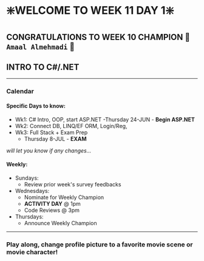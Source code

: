 # :sparkle:WELCOME TO WEEK 11 DAY 1:sparkle:

## CONGRATULATIONS TO WEEK 10 CHAMPION :star2: `Amaal Almehmadi` :star2:

## INTRO TO C#/.NET

---

### Calendar

#### Specific Days to know:

- Wk1: C# Intro, OOP, start ASP.NET
  -Thursday 24-JUN - **Begin ASP.NET**
- Wk2: Connect DB, LINQ/EF ORM, Login/Reg,
- Wk3: Full Stack + Exam Prep
  - Thursday 8-JUL - **EXAM**

_will let you know if any changes..._

#### Weekly:

- Sundays:
  - Review prior week's survey feedbacks
- Wednesdays:
  - Nominate for Weekly Champion
  - **ACTIVITY DAY** @ 1pm
  - Code Reviews @ 3pm
- Thursdays:
  - Announce Weekly Champion

---

### Play along, change profile picture to a favorite movie scene or movie character!
